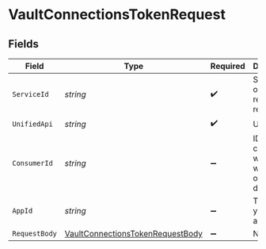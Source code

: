 # VaultConnectionsTokenRequest


## Fields

| Field                                                                                         | Type                                                                                          | Required                                                                                      | Description                                                                                   | Example                                                                                       |
| --------------------------------------------------------------------------------------------- | --------------------------------------------------------------------------------------------- | --------------------------------------------------------------------------------------------- | --------------------------------------------------------------------------------------------- | --------------------------------------------------------------------------------------------- |
| `ServiceId`                                                                                   | *string*                                                                                      | :heavy_check_mark:                                                                            | Service ID of the resource to return                                                          | pipedrive                                                                                     |
| `UnifiedApi`                                                                                  | *string*                                                                                      | :heavy_check_mark:                                                                            | Unified API                                                                                   | crm                                                                                           |
| `ConsumerId`                                                                                  | *string*                                                                                      | :heavy_minus_sign:                                                                            | ID of the consumer which you want to get or push data from                                    | test-consumer                                                                                 |
| `AppId`                                                                                       | *string*                                                                                      | :heavy_minus_sign:                                                                            | The ID of your Unify application                                                              | dSBdXd2H6Mqwfg0atXHXYcysLJE9qyn1VwBtXHX                                                       |
| `RequestBody`                                                                                 | [VaultConnectionsTokenRequestBody](../../Models/Requests/VaultConnectionsTokenRequestBody.md) | :heavy_minus_sign:                                                                            | N/A                                                                                           |                                                                                               |